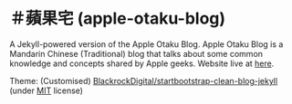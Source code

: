 # ＃蘋果宅 (apple-otaku-blog)

A Jekyll-powered version of the Apple Otaku Blog. Apple Otaku Blog is a Mandarin Chinese (Traditional) blog that talks about some common knowledge and concepts shared by Apple geeks. Website live at [here](https://otaku-blog.loyi.dev/).

Theme: (Customised) [BlackrockDigital/startbootstrap-clean-blog-jekyll](https://github.com/BlackrockDigital/startbootstrap-clean-blog-jekyll) (under [MIT](https://github.com/BlackrockDigital/startbootstrap-clean-blog-jekyll/blob/gh-pages/LICENSE) license)
